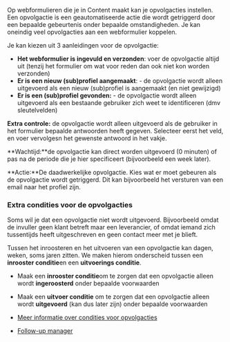 Op webformulieren die je in Content maakt kan je opvolgacties instellen.
Een opvolgactie is een geautomatiseerde actie die wordt getriggerd door
een bepaalde gebeurtenis onder bepaalde omstandigheden. Je kan oneindig
veel opvolgacties aan een webformulier koppelen.

Je kan kiezen uit 3 aanleidingen voor de opvolgactie:

-   **Het webformulier is ingevuld en verzonden**: voer de opvolgactie
    altijd uit (tenzij het formulier om wat voor reden dan ook niet kon
    worden verzonden)
-   **Er is een nieuw (sub)profiel aangemaakt**: - de opvolgactie wordt
    alleen uitgevoerd als een nieuw (sub)profiel is aangemaakt (en niet
    gewijzigd)
-   **Er is een (sub)profiel gevonden:** - de opvolgactie wordt alleen
    uitgevoerd als een bestaande gebruiker zich weet te identificeren
    (dmv sleutelvelden)

**Extra controle:** de opvolgactie wordt alleen uitgevoerd als de
gebruiker in het formulier bepaalde antwoorden heeft gegeven. Selecteer
eerst het veld, en voer vervolgesn het gewenste antwoord in het vakje.

**Wachtijd:**de opvolgactie kan direct worden uitgevoerd (0 minuten) of
pas na de periode die je hier specificeert (bijvoorbeeld een week
later).

**Actie:**De daadwerkelijke opvolgactie. Kies wat er moet gebeuren als
de opvolgactie wordt getriggerd. Dit kan bijvoorbeeld het versturen van
een email naar het profiel zijn.

### Extra condities voor de opvolgacties

Soms wil je dat een opvolgactie niet wordt uitgevoerd. Bijvoorbeeld
omdat de invuller geen klant betreft maar een leverancier, of omdat
iemand zich tussentijds heeft uitgeschreven en geen contact meer met je
blieft.

Tussen het inroosteren en het uitvoeren van een opvolgactie kan dagen,
weken, soms jaren zitten. We maken hierom onderscheid tussen een
**inrooster conditie**en een **uitvoerings conditie**.

-   Maak een **inrooster conditie**om te zorgen dat een opvolgactie
    alleen wordt **ingeroosterd** onder bepaalde voorwaarden
-   Maak een **uitvoer conditie** om te zorgen dat een opvolgactie
    alleen wordt **uitgevoerd** (kan dus later zijn) onder bepaalde
    voorwaarden

-   [Meer informatie over condities voor
    opvolgacties](http://www.copernica.com/nl/ondersteuning/condities-voor-opvolgacties-beperk-het-activeren-of-uitvoeren-van-een-opvolgactie)
-   [Follow-up
    manager](http://www.copernica.com/nl/ondersteuning/de-follow-up-manager)

